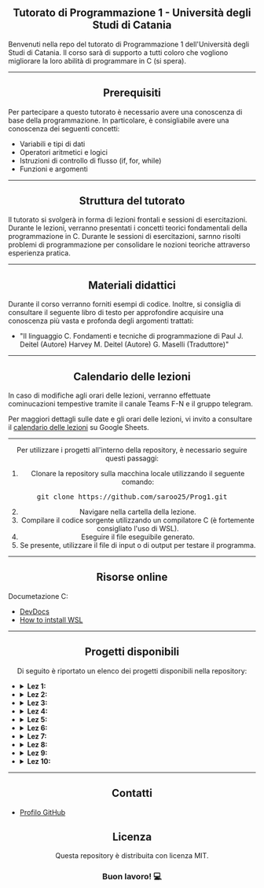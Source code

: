 <h2 align="center"> Tutorato di Programmazione 1 - Università degli Studi di Catania </h2>

Benvenuti nella repo del tutorato di Programmazione 1 dell'Università degli Studi di Catania.
Il corso sarà di supporto a tutti coloro che vogliono migliorare la loro abilità di programmare in C (si spera).

---

<h2 align="center"> Prerequisiti</h2>

Per partecipare a questo tutorato è necessario avere una conoscenza di base della programmazione. In particolare, è consigliabile avere una conoscenza dei seguenti concetti:

- Variabili e tipi di dati
- Operatori aritmetici e logici
- Istruzioni di controllo di flusso (if, for, while)
- Funzioni e argomenti

---

<h2 align="center"> Struttura del tutorato</h2>

Il tutorato si svolgerà in forma di lezioni frontali e sessioni di esercitazioni. Durante le lezioni, verranno presentati i concetti teorici fondamentali della programmazione in C. Durante le sessioni di esercitazioni, sarnno risolti problemi di programmazione per consolidare le nozioni teoriche attraverso esperienza pratica.

---

<h2 align="center">Materiali didattici</h2>

Durante il corso verranno forniti esempi di codice. Inoltre, si consiglia di consultare il seguente libro di testo per approfondire acquisire una conoscenza più vasta e profonda degli argomenti trattati:

- "Il linguaggio C. Fondamenti e tecniche di programmazione di Paul J. Deitel (Autore) Harvey M. Deitel (Autore) G. Maselli (Traduttore)"

---

<h2 align="center">Calendario delle lezioni</h2>

In caso di modifiche agli orari delle lezioni, verranno effettuate cominucazioni tempestive tramite il canale Teams F-N e il gruppo telegram.

Per maggiori dettagli sulle date e gli orari delle lezioni, vi invito a consultare il [calendario delle lezioni](https://docs.google.com/spreadsheets/d/1Ogzd1bPu8FYmA8zsYkRA9sQomichHCPKZGxVa4wGGhg/edit#gid=0) su Google Sheets.

---

 <p align="center">Per utilizzare i progetti all'interno della repository, è necessario seguire questi passaggi:</p> <div align="center"> <ol> <li>Clonare la repository sulla macchina locale utilizzando il seguente comando:</li> </ol> <pre>git clone https://github.com/saroo25/Prog1.git</pre> <ol start="2"> <li>Navigare nella cartella della lezione.</li> <li>Compilare il codice sorgente utilizzando un compilatore C (è fortemente consigliato l'uso di WSL).</li> <li>Eseguire il file eseguibile generato.</li> <li>Se presente, utilizzare il file di input o di output per testare il programma.</li> </ol> </div>

---

<h2 align="center">Risorse online</h2>

Documetazione C:

- [DevDocs](https://devdocs.io/c/)
- [How to intstall WSL](https://learn.microsoft.com/en-us/windows/wsl/install)
---

<h2 align="center">Progetti disponibili</h2> <p align="center">Di seguito è riportato un elenco dei progetti disponibili nella repository:</p> <div align="left"> <ul> <li> <details> <summary><strong>Lez 1: </strong> </summary> <p>Esame_02-02-2023.</p> </details> </li> <li> <details> <summary><strong>Lez 2:</strong> </summary> <p>Esame_04-04-2023.</p> </details> </li> <li> <details> <summary><strong>Lez 3:</strong> </summary> <p>Esame_23-02-2023.</p> </details> </li> <li> <details> <summary><strong>Lez 4:</strong> </summary> <p>Esame_27-06-2023(Furnari).</p> </details> </li> <li> <details> <summary><strong>Lez 5:</strong> </summary> <p>Esame_27-06-2023(Messina).</p>  <p>Varianti con Pila e Coda.</p></details> </li> <li> <details> <summary><strong>Lez 6:</strong> </summary> <p>Simulazione d'esame</p> </details> </li>   <li> <details> <summary><strong>Lez 7:</strong> </summary> <p>Simulazione d'esame custom</p> </details> </li>  <li> <details> <summary><strong>Lez 8:</strong> </summary> <p>Dalle variabili alle matrici, puntatori e tipi di memoria</p> </details> </li>  <li> <details> <summary><strong>Lez 9:</strong> </summary> <p>Algoritmi di sorting/p> </details> </li>  <li> <details> <summary><strong>Lez 10:</strong> </summary> <p>Liste pile e code</p> </details> </li></ul> </div>

---

<h2 align="center">Contatti</h2>

- [Profilo GitHub](https://github.com/saroo25)

## <h2 align="center">Licenza</h2> <p align="center">Questa repository è distribuita con licenza MIT.</p>

<h3 align="center">Buon lavoro! 💻</h3>
